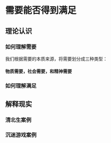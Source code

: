 # 需要能否得到满足

## 理论认识

### 如何理解需要

我们根据需要的本质来源，将需要划分成三种类型：

#### 物质需要，社会需要，和精神需要


### 如何理解满足

## 解释现实

### 清北生案例

### 沉迷游戏案例
